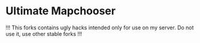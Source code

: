 # Ultimate Mapchooser

!!! This forks contains ugly hacks intended only for use on my server. Do not use it, use other stable forks !!!
